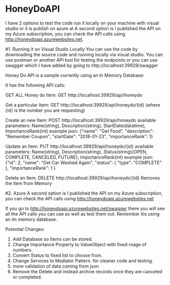 # HoneyDoAPI
I have 2 options to test the code run it locally on your machine with visual studio or it is publish on azure at A second option is I published the API on my Azure subscription, you can check the API calls using http://honeydoapi.azurewebsites.net.

#1. Running it on Visual Studio Locally
You can use the code by downloading the source code and running locally via visual studio. You can use postman or another API tool for testing the endpoints or you can use swagger which I have added by going to http://localhost:39929/swagger

Honey Do API is a sample currently using an In Memory Database:

It has the following API calls:

GET ALL Honey do Item: GET http://localhost:39929/api/honeydo

Get a particular Item: GET http://localhost:39929/api/honeydo/{id} (where {id} is the number you are requesting)

Create an new Item: POST http://localhost:39929/api/honeydo
available parameters: Name(string), Description(string), StartDate(datatime), ImportanceRank(int)
example json:
       {"name": "Get Food",
        "description": "Remember Coupon",
        "startDate": "2018-01-23",
        "importanceRank": 1}
        
Update an Item: PUT http://localhost:39929/api/honeydo/{id}
available parameters: Name(string), Description(string), Status(string){OPEN, COMPLETE, CANCELED, FUTURE}, ImportanceRank(int)
example json:
{"id": 2,
        "name": "Get Car Washed Again",
        "status": {
            "type": "COMPLETE"
        },
        "importanceRank": 1
    }
    
Delete an Item: DELETE http://localhost:39929/api/honeydo/{id}
Removes the item from Memory

#2. Azure
A second option is I published the API on my Azure subscription, you can check the API calls using http://honeydoapi.azurewebsites.net

If you go to http://honeydoapi.azurewebsites.net/swagger there you will see all the API calls you can use as well as test them out.
Remember itis using an im memory database.

Potential Changes:
1. Add Database so Items can be stored.
2. Change Importance Property to ValueObject with fixed rnage of numbers.
3. Convert Status to fixed list to choose from.
4. Change Services to Mediator Pattern. for cleaner code and testing.
5. more validation of data coming from json
6. Remove the Delete and instead archive records once they are canceled or completed.

